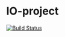 # IO-project
[![Build Status](https://travis-ci.org/Rybov/IO-project.svg?branch=master)](https://travis-ci.org/Rybov/IO-project)
